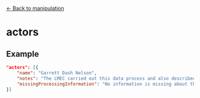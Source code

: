 ---
---

<br>

[← Back to manipulation](./manipulation.html)

# actors

<template>
    <div v-if="this.dataLifecycle.manipulation" id = "container">
      <p class="larger-text">{{this.dataLifecycle.manipulation.properties.actors.description}}</p>
      <p >Expected Type: <strong>{{this.dataLifecycle.manipulation.properties.actors.type}}</strong></p>
    <table id ="property-table">
        <tr>
            <th>Property</th>
            <th>Expected Type</th>
            <th>Description</th>
        </tr>
        <tr v-for="item, index in this.dataLifecycle.manipulation.properties.actors.items[0].properties" :key="index">
            <td><a :href="index + '.html'" >{{index}}</a></td>
            <td>{{item.type}}</td>
            <td>{{item.description}}</td>
        </tr>
    </table> 
    </div>
</template>

<script>
import axios from 'axios'


export default {

    data() {
        return {
          schema: [],
          coreCitation: [],
          dataEndpoints: [],
          subjectTagging: [],
          dataBiography: [],
          resourceConstellation: [],
          dataLifecycle: [],
        }
    },
    methods: {
        whatsUp(){
          console.log(this.dataEndpoints)
        }
    },
    computed: {
        data() {
            return this.$page.frontmatter
        }
    },
    created() {
        //returns a promise
        axios.get("https://raw.githubusercontent.com/nblmc/Data-Context/master/schema.json")
            .then(response => {
                this.schema = response.data.properties
                this.coreCitation = response.data.properties.coreCitation.properties
                this.dataEndpoints = response.data.properties.dataEndpoints
                this.subjectTagging = response.data.properties.subjectTagging.properties
                this.dataBiography = response.data.properties.dataBiography.properties
                this.resourceConstellation = response.data.properties.resourceConstellation.properties
                this.dataLifecycle = response.data.properties.dataLifecycle.properties
            }).catch(err => {
                console.log(err)
            })
    }
}
</script>

<style lang="stylus">

table#property-table
  width:100%

p.larger-text
  font-size 120%

</style>

## Example 

``` json
"actors": [{
	"name": "Garrett Dash Nelson",
	"notes": "The LMEC carried out this data process and also described the processing steps in a Jupyter notebook.",
	"missingProcessingInformation": "No information is missing about the data processing. This processing description is healthy."
}]
```